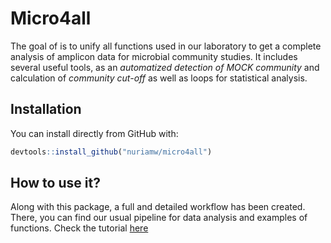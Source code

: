 
<!-- README.md is generated from README.Rmd. Please edit that file -->

# <i class="fas fa-globe-europe"></i> Micro4all

<!-- badges: start -->
<!-- badges: end -->

The goal of is to unify all functions used in our laboratory to get a
complete analysis of amplicon data for microbial community studies. It
includes several useful tools, as an *automatized detection of MOCK
community* and calculation of *community cut-off* as well as loops for
statistical analysis.

## Installation

You can install directly from GitHub with:

``` r
devtools::install_github("nuriamw/micro4all")
```

## How to use it?

Along with this package, a full and detailed workflow has been created.
There, you can find our usual pipeline for data analysis and examples of
functions. Check the tutorial
[here](https://nuriamw.github.io/micro4all/tutorial/package_workflow.html)
